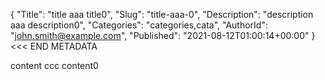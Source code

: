 {
    "Title": "title aaa title0",
    "Slug": "title-aaa-0",
    "Description": "description aaa description0",
    "Categories": "categories,cata",
    "AuthorId": "john.smith@example.com",
    "Published": "2021-08-12T01:00:14+00:00"
}
<<< END METADATA

content ccc content0